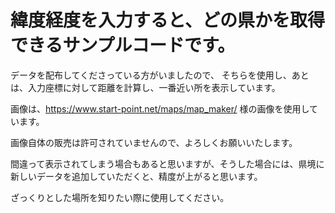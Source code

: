# 緯度経度を入力すると、どの県かを取得できるサンプルコードです。
データを配布してくださっている方がいましたので、
そちらを使用し、あとは、入力座標に対して距離を計算し、一番近い所を表示しています。

画像は、https://www.start-point.net/maps/map_maker/
様の画像を使用しています。

画像自体の販売は許可されていませんので、よろしくお願いいたします。

間違って表示されてしまう場合もあると思いますが、そうした場合には、県境に新しいデータを追加していただくと、精度が上がると思います。

ざっくりとした場所を知りたい際に使用してください。
